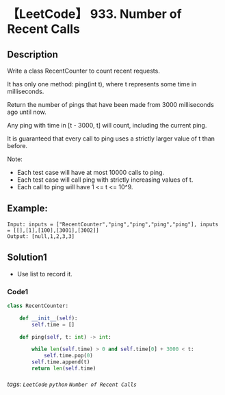 # 【LeetCode】 933. Number of Recent Calls

## Description
Write a class RecentCounter to count recent requests.

It has only one method: ping(int t), where t represents some time in milliseconds.

Return the number of pings that have been made from 3000 milliseconds ago until now.

Any ping with time in [t - 3000, t] will count, including the current ping.

It is guaranteed that every call to ping uses a strictly larger value of t than before.

Note:

+ Each test case will have at most 10000 calls to ping.
+ Each test case will call ping with strictly increasing values of t.
+ Each call to ping will have 1 <= t <= 10^9.

## Example:

```
Input: inputs = ["RecentCounter","ping","ping","ping","ping"], inputs = [[],[1],[100],[3001],[3002]]
Output: [null,1,2,3,3]
```

## Solution1
* Use list to record it.

### Code1
```python
class RecentCounter:

    def __init__(self):
        self.time = []

    def ping(self, t: int) -> int:

        while len(self.time) > 0 and self.time[0] + 3000 < t:
            self.time.pop(0)
        self.time.append(t)
        return len(self.time)
```

###### tags: `LeetCode` `python` `Number of Recent Calls` 